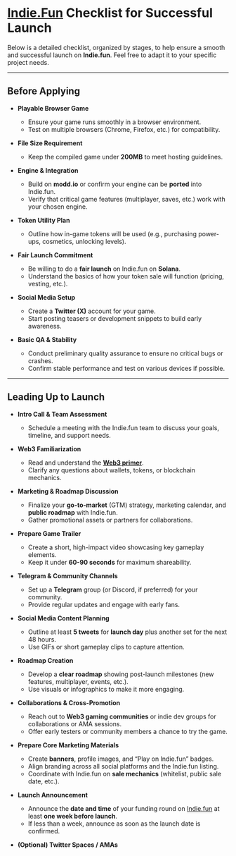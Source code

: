 # [Indie.Fun](http://Indie.Fun) Checklist for Successful Launch

Below is a detailed checklist, organized by stages, to help ensure a smooth and successful launch on **Indie.fun**. Feel free to adapt it to your specific project needs.

---

## **Before Applying**

- **Playable Browser Game**  
  - Ensure your game runs smoothly in a browser environment.  
  - Test on multiple browsers (Chrome, Firefox, etc.) for compatibility.  

- **File Size Requirement**  
  - Keep the compiled game under **200MB** to meet hosting guidelines.  

- **Engine & Integration**  
  - Build on **modd.io** or confirm your engine can be **ported** into Indie.fun.  
  - Verify that critical game features (multiplayer, saves, etc.) work with your chosen engine.  

- **Token Utility Plan**  
  - Outline how in-game tokens will be used (e.g., purchasing power-ups, cosmetics, unlocking levels).  

- **Fair Launch Commitment**  
  - Be willing to do a **fair launch** on Indie.fun on **Solana**.  
  - Understand the basics of how your token sale will function (pricing, vesting, etc.).  

- **Social Media Setup**  
  - Create a **Twitter (X)** account for your game.  
  - Start posting teasers or development snippets to build early awareness.  

- **Basic QA & Stability**  
  - Conduct preliminary quality assurance to ensure no critical bugs or crashes.  
  - Confirm stable performance and test on various devices if possible.  

---

## **Leading Up to Launch**

- **Intro Call & Team Assessment**  
  - Schedule a meeting with the Indie.fun team to discuss your goals, timeline, and support needs.  

- **Web3 Familiarization**  
  - Read and understand the [**Web3 primer**](https://docs.google.com/document/d/1gDiYTsvKscd-u83i11EBHYUDB3BZNDkI5SetBXqpm2w/edit?tab=t.0#heading=h.tey0vul3dgh8).  
  - Clarify any questions about wallets, tokens, or blockchain mechanics.  

- **Marketing & Roadmap Discussion**  
  - Finalize your **go-to-market** (GTM) strategy, marketing calendar, and **public roadmap** with Indie.fun.  
  - Gather promotional assets or partners for collaborations.  

- **Prepare Game Trailer**  
  - Create a short, high-impact video showcasing key gameplay elements.  
  - Keep it under **60-90 seconds** for maximum shareability.  

- **Telegram & Community Channels**  
  - Set up a **Telegram** group (or Discord, if preferred) for your community.  
  - Provide regular updates and engage with early fans.  

- **Social Media Content Planning**  
  - Outline at least **5 tweets** for **launch day** plus another set for the next 48 hours.  
  - Use GIFs or short gameplay clips to capture attention.  

- **Roadmap Creation**  
  - Develop a **clear roadmap** showing post-launch milestones (new features, multiplayer, events, etc.).  
  - Use visuals or infographics to make it more engaging.  

- **Collaborations & Cross-Promotion**  
  - Reach out to **Web3 gaming communities** or indie dev groups for collaborations or AMA sessions.  
  - Offer early testers or community members a chance to try the game.  

- **Prepare Core Marketing Materials**  
  - Create **banners**, profile images, and “Play on Indie.fun” badges.  
  - Align branding across all social platforms and the Indie.fun listing.  
  - Coordinate with Indie.fun on **sale mechanics** (whitelist, public sale date, etc.).  

- **Launch Announcement**  
  - Announce the **date and time** of your funding round on [Indie.fun](http://indie.fun) at least **one week before launch**.  
  - If less than a week, announce as soon as the launch date is confirmed.  

- **(Optional) Twitter Spaces / AMAs**  